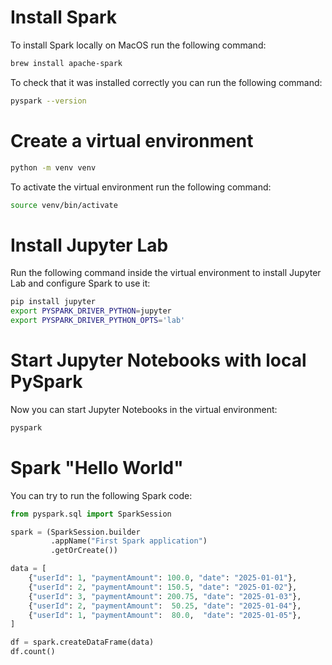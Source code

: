 
# Install Spark

To install Spark locally on MacOS run the following command:

```sh
brew install apache-spark
```

To check that it was installed correctly you can run the following command:

```sh
pyspark --version
```

# Create a virtual environment

```sh
python -m venv venv
```

To activate the virtual environment run the following command:

```sh
source venv/bin/activate
```

# Install Jupyter Lab

Run the following command inside the virtual environment to install Jupyter Lab and configure Spark to use it:

```sh
pip install jupyter
export PYSPARK_DRIVER_PYTHON=jupyter
export PYSPARK_DRIVER_PYTHON_OPTS='lab'
```

# Start Jupyter Notebooks with local PySpark

Now you can start Jupyter Notebooks in the virtual environment:

```sh
pyspark
```

# Spark "Hello World"

You can try to run the following Spark code:


```python
from pyspark.sql import SparkSession

spark = (SparkSession.builder
         .appName("First Spark application")
         .getOrCreate())

data = [
    {"userId": 1, "paymentAmount": 100.0, "date": "2025-01-01"},
    {"userId": 2, "paymentAmount": 150.5, "date": "2025-01-02"},
    {"userId": 3, "paymentAmount": 200.75, "date": "2025-01-03"},
    {"userId": 2, "paymentAmount":  50.25, "date": "2025-01-04"},
    {"userId": 1, "paymentAmount":  80.0,  "date": "2025-01-05"},
]

df = spark.createDataFrame(data)
df.count()
```
